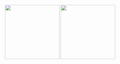<div>
<img height="180em" src="https://github-readme-stats.vercel.app/api?username=ChristianSilvaPaz&show_icons=true&theme=transparent"/>
<img height="180em" src="https://github-readme-stats.vercel.app/api?username=ChristianSilvaPaz&show_icons=true&theme=dracula&include_all_commits=true&count_private=true"/>
</div>
